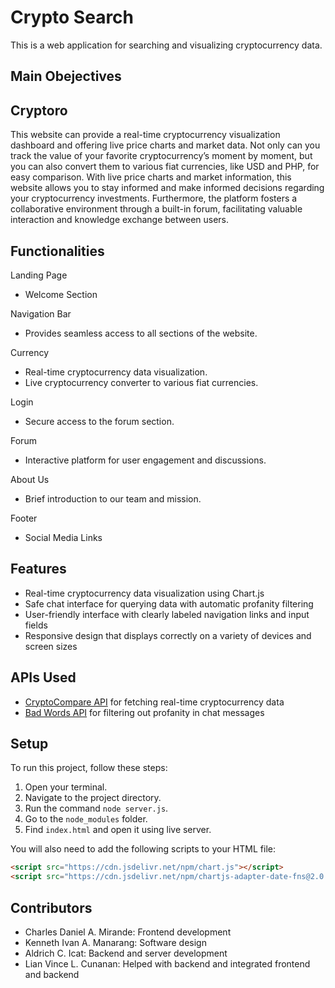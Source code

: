 # Crypto Search

This is a web application for searching and visualizing cryptocurrency data.


## Main Obejectives

## Cryptoro

This website can provide a real-time cryptocurrency visualization dashboard and offering live price charts and market data. Not only can you track the value of your favorite cryptocurrency’s moment by moment, but you can also convert them to various fiat currencies, like USD and PHP, for easy comparison. With live price charts and market information, this website allows you to stay informed and make informed decisions regarding your cryptocurrency investments. Furthermore, the platform fosters a collaborative environment through a built-in forum, facilitating valuable interaction and knowledge exchange between users.

## Functionalities

Landing Page 
- 	Welcome Section

Navigation Bar
- Provides seamless access to all sections of the website.

Currency 
- 	Real-time cryptocurrency data visualization.
- Live cryptocurrency converter to various fiat currencies.

Login
- 	Secure access to the forum section.

Forum
- 	Interactive platform for user engagement and discussions.

About Us
- Brief introduction to our team and mission.

Footer
- Social Media Links

## Features

- Real-time cryptocurrency data visualization using Chart.js
- Safe chat interface for querying data with automatic profanity filtering
- User-friendly interface with clearly labeled navigation links and input fields
- Responsive design that displays correctly on a variety of devices and screen sizes

## APIs Used

- [CryptoCompare API](https://min-api.cryptocompare.com/) for fetching real-time cryptocurrency data
- [Bad Words API](https://apilayer.com/marketplace/bad_words-api) for filtering out profanity in chat messages

## Setup

To run this project, follow these steps:

1. Open your terminal.
2. Navigate to the project directory.
3. Run the command `node server.js`.
4. Go to the `node_modules` folder.
5. Find `index.html` and open it using live server.

You will also need to add the following scripts to your HTML file:

```html
<script src="https://cdn.jsdelivr.net/npm/chart.js"></script>
<script src="https://cdn.jsdelivr.net/npm/chartjs-adapter-date-fns@2.0.0"></script>
```

## Contributors

- Charles Daniel A. Mirande: Frontend development
- Kenneth Ivan A. Manarang: Software design
- Aldrich C. Icat: Backend and server development
- Lian Vince L. Cunanan: Helped with backend and integrated frontend and backend